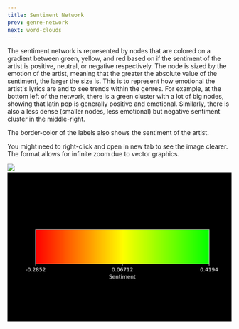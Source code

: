 ```yaml
---
title: Sentiment Network
prev: genre-network
next: word-clouds
---
```


The sentiment network is represented by nodes that are colored on a gradient between green, yellow, and red based on if the sentiment of the artist is positive, neutral, or negative respectively. The node is sized by the emotion of the artist, meaning that the greater the absolute value of the sentiment, the larger the size is. This is to represent how emotional the artist's lyrics are and to see trends within the genres. For example, at the bottom left of the network, there is a green cluster with a lot of big nodes, showing that latin pop is generally positive and emotional.
Similarly, there is also a less dense (smaller nodes, less emotional) but negative sentiment cluster in the middle-right.

The border-color of the labels also shows the sentiment of the artist.

You might need to right-click and open in new tab to see the image clearer. The format allows for infinite zoom due to vector graphics.

![](/plots/sentiment_network.svg)
![](/plots/colorbar.svg)